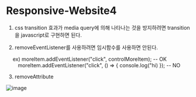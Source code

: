 # Responsive-Website4

 1. css transition 효과가 media query에 의해 나타나는 것을 방지하려면 transition을 javascript로 구현하면 된다.

 2. removeEventListener를 사용하려면 임시함수를 사용하면 안된다.

&emsp; ex) moreItem.addEventListener("click", controlMoreItem); -- OK<br/>
&emsp;&emsp;   moreItem.addEventListener("click", () => { console.log("hi) }); -- NO

 3. removeAttribute

![image](https://user-images.githubusercontent.com/80094949/137414886-b8e6bfef-264a-437c-94a0-fccea83c2c71.png)
